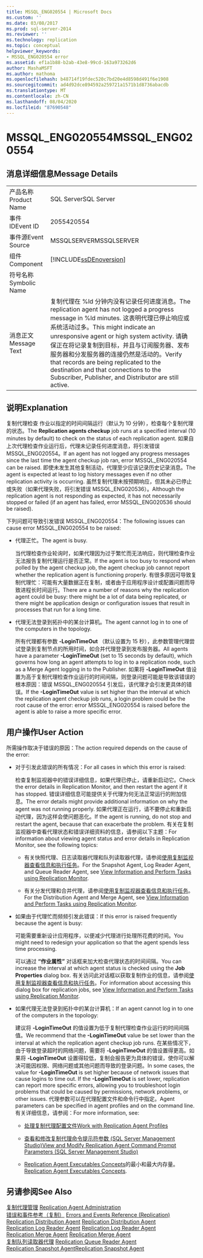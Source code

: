 ```yaml
---
title: MSSQL_ENG020554 | Microsoft Docs
ms.custom: ''
ms.date: 03/08/2017
ms.prod: sql-server-2014
ms.reviewer: ''
ms.technology: replication
ms.topic: conceptual
helpviewer_keywords:
- MSSQL_ENG020554 error
ms.assetid: ef1a1b88-b2ab-43e8-99cd-163a973262d6
author: MashaMSFT
ms.author: mathoma
ms.openlocfilehash: b48714f19fdec520c7bd20e4d8598d491f6e1908
ms.sourcegitcommit: ad4d92dce894592a259721a1571b1d8736abacdb
ms.translationtype: MT
ms.contentlocale: zh-CN
ms.lasthandoff: 08/04/2020
ms.locfileid: "87690548"
---
```

# <a name="mssql_eng020554"></a><span data-ttu-id="9d9a1-102">MSSQL_ENG020554</span><span class="sxs-lookup"><span data-stu-id="9d9a1-102">MSSQL_ENG020554</span></span>
    
## <a name="message-details"></a><span data-ttu-id="9d9a1-103">消息详细信息</span><span class="sxs-lookup"><span data-stu-id="9d9a1-103">Message Details</span></span>  
  
|||  
|-|-|  
|<span data-ttu-id="9d9a1-104">产品名称</span><span class="sxs-lookup"><span data-stu-id="9d9a1-104">Product Name</span></span>|<span data-ttu-id="9d9a1-105">SQL Server</span><span class="sxs-lookup"><span data-stu-id="9d9a1-105">SQL Server</span></span>|  
|<span data-ttu-id="9d9a1-106">事件 ID</span><span class="sxs-lookup"><span data-stu-id="9d9a1-106">Event ID</span></span>|<span data-ttu-id="9d9a1-107">20554</span><span class="sxs-lookup"><span data-stu-id="9d9a1-107">20554</span></span>|  
|<span data-ttu-id="9d9a1-108">事件源</span><span class="sxs-lookup"><span data-stu-id="9d9a1-108">Event Source</span></span>|<span data-ttu-id="9d9a1-109">MSSQLSERVER</span><span class="sxs-lookup"><span data-stu-id="9d9a1-109">MSSQLSERVER</span></span>|  
|<span data-ttu-id="9d9a1-110">组件</span><span class="sxs-lookup"><span data-stu-id="9d9a1-110">Component</span></span>|[!INCLUDE[ssDEnoversion](../../includes/ssdenoversion-md.md)]|  
|<span data-ttu-id="9d9a1-111">符号名称</span><span class="sxs-lookup"><span data-stu-id="9d9a1-111">Symbolic Name</span></span>||  
|<span data-ttu-id="9d9a1-112">消息正文</span><span class="sxs-lookup"><span data-stu-id="9d9a1-112">Message Text</span></span>|<span data-ttu-id="9d9a1-113">复制代理在 %ld 分钟内没有记录任何进度消息。</span><span class="sxs-lookup"><span data-stu-id="9d9a1-113">The replication agent has not logged a progress message in %ld minutes.</span></span> <span data-ttu-id="9d9a1-114">这表明代理已停止响应或系统活动过多。</span><span class="sxs-lookup"><span data-stu-id="9d9a1-114">This might indicate an unresponsive agent or high system activity.</span></span> <span data-ttu-id="9d9a1-115">请确保正在将记录复制到目标，并且与订阅服务器、发布服务器和分发服务器的连接仍然是活动的。</span><span class="sxs-lookup"><span data-stu-id="9d9a1-115">Verify that records are being replicated to the destination and that connections to the Subscriber, Publisher, and Distributor are still active.</span></span>|  
  
## <a name="explanation"></a><span data-ttu-id="9d9a1-116">说明</span><span class="sxs-lookup"><span data-stu-id="9d9a1-116">Explanation</span></span>  
 <span data-ttu-id="9d9a1-117">复制代理检查  作业以指定的时间间隔运行（默认为 10 分钟），检查每个复制代理的状态。</span><span class="sxs-lookup"><span data-stu-id="9d9a1-117">The **Replication agents checkup** job runs at a specified interval (10 minutes by default) to check on the status of each replication agent.</span></span> <span data-ttu-id="9d9a1-118">如果自上次代理检查作业运行后，代理未记录任何进度消息，将引发错误 MSSQL_ENG020554。</span><span class="sxs-lookup"><span data-stu-id="9d9a1-118">If an agent has not logged any progress messages since the last time the agent checkup job ran, error MSSQL_ENG020554 can be raised.</span></span> <span data-ttu-id="9d9a1-119">即使未发生其他复制活动，代理至少应该记录历史记录消息。</span><span class="sxs-lookup"><span data-stu-id="9d9a1-119">The agent is expected at least to log history messages even if no other replication activity is occurring.</span></span> <span data-ttu-id="9d9a1-120">虽然复制代理未按预期响应，但其未必已停止或失败（如果代理失败，将引发错误 MSSQL_ENG020536）。</span><span class="sxs-lookup"><span data-stu-id="9d9a1-120">Although the replication agent is not responding as expected, it has not necessarily stopped or failed (if an agent has failed, error MSSQL_ENG020536 should be raised).</span></span>  
  
 <span data-ttu-id="9d9a1-121">下列问题可导致引发错误 MSSQL_ENG020554：</span><span class="sxs-lookup"><span data-stu-id="9d9a1-121">The following issues can cause error MSSQL_ENG020554 to be raised:</span></span>  
  
-   <span data-ttu-id="9d9a1-122">代理正忙。</span><span class="sxs-lookup"><span data-stu-id="9d9a1-122">The agent is busy.</span></span>  
  
     <span data-ttu-id="9d9a1-123">当代理检查作业轮询时，如果代理因为过于繁忙而无法响应，则代理检查作业无法报告复制代理运行是否正常。</span><span class="sxs-lookup"><span data-stu-id="9d9a1-123">If the agent is too busy to respond when polled by the agent checkup job, the agent checkup job cannot report whether the replication agent is functioning properly.</span></span> <span data-ttu-id="9d9a1-124">有很多原因可导致复制代理忙：可能有大量数据正在复制，或者由于应用程序设计或配置问题而导致进程长时间运行。</span><span class="sxs-lookup"><span data-stu-id="9d9a1-124">There are a number of reasons why the replication agent could be busy: there might be a lot of data being replicated, or there might be application design or configuration issues that result in processes that run for a long time.</span></span>  
  
-   <span data-ttu-id="9d9a1-125">代理无法登录到拓扑中的某台计算机。</span><span class="sxs-lookup"><span data-stu-id="9d9a1-125">The agent cannot log in to one of the computers in the topology.</span></span>  
  
     <span data-ttu-id="9d9a1-126">所有代理都有参数 **-LoginTimeOut** （默认设置为 15 秒），此参数管理代理尝试登录到复制节点的所用时间，如合并代理登录到发布服务器。</span><span class="sxs-lookup"><span data-stu-id="9d9a1-126">All agents have a parameter **-LoginTimeOut** (set to 15 seconds by default), which governs how long an agent attempts to log in to a replication node, such as a Merge Agent logging in to the Publisher.</span></span> <span data-ttu-id="9d9a1-127">如果将 **-LoginTimeOut** 值设置为高于复制代理检查作业运行的时间间隔，则登录问题可能是导致该错误的根本原因：错误 MSSQL_ENG020554 引发后，该代理才会引发更具体的错误。</span><span class="sxs-lookup"><span data-stu-id="9d9a1-127">If the **-LoginTimeOut** value is set higher than the interval at which the replication agent checkup job runs, a login problem could be the root cause of the error: error MSSQL_ENG020554 is raised before the agent is able to raise a more specific error.</span></span>  
  
## <a name="user-action"></a><span data-ttu-id="9d9a1-128">用户操作</span><span class="sxs-lookup"><span data-stu-id="9d9a1-128">User Action</span></span>  
 <span data-ttu-id="9d9a1-129">所需操作取决于错误的原因：</span><span class="sxs-lookup"><span data-stu-id="9d9a1-129">The action required depends on the cause of the error:</span></span>  
  
-   <span data-ttu-id="9d9a1-130">对于引发此错误的所有情况：</span><span class="sxs-lookup"><span data-stu-id="9d9a1-130">For all cases in which this error is raised:</span></span>  
  
     <span data-ttu-id="9d9a1-131">检查复制监视器中的错误详细信息，如果代理已停止，请重新启动它。</span><span class="sxs-lookup"><span data-stu-id="9d9a1-131">Check the error details in Replication Monitor, and then restart the agent if it has stopped.</span></span> <span data-ttu-id="9d9a1-132">错误详细信息可能提供关于代理为何无法正常运行的附加信息。</span><span class="sxs-lookup"><span data-stu-id="9d9a1-132">The error details might provide additional information on why the agent was not running properly.</span></span> <span data-ttu-id="9d9a1-133">如果代理正在运行，请不要停止和重新启动代理，因为这样会使问题恶化。</span><span class="sxs-lookup"><span data-stu-id="9d9a1-133">If the agent is running, do not stop and restart the agent, because that can exacerbate the problem.</span></span> <span data-ttu-id="9d9a1-134">有关在复制监视器中查看代理状态和错误详细资料的信息，请参阅以下主题：</span><span class="sxs-lookup"><span data-stu-id="9d9a1-134">For information about viewing agent status and error details in Replication Monitor, see the following topics:</span></span>  
  
    -   <span data-ttu-id="9d9a1-135">有关快照代理、日志读取器代理和队列读取器代理，请参阅[使用复制监视器查看信息和执行任务](monitor/view-information-and-perform-tasks-replication-monitor.md)。</span><span class="sxs-lookup"><span data-stu-id="9d9a1-135">For the Snapshot Agent, Log Reader Agent, and Queue Reader Agent, see [View Information and Perform Tasks using Replication Monitor](monitor/view-information-and-perform-tasks-replication-monitor.md).</span></span>  
  
    -   <span data-ttu-id="9d9a1-136">有关分发代理和合并代理，请参阅[使用复制监视器查看信息和执行任务](monitor/view-information-and-perform-tasks-replication-monitor.md)。</span><span class="sxs-lookup"><span data-stu-id="9d9a1-136">For the Distribution Agent and Merge Agent, see [View Information and Perform Tasks using Replication Monitor](monitor/view-information-and-perform-tasks-replication-monitor.md).</span></span>  
  
-   <span data-ttu-id="9d9a1-137">如果由于代理忙而频频引发此错误：</span><span class="sxs-lookup"><span data-stu-id="9d9a1-137">If this error is raised frequently because the agent is busy:</span></span>  
  
     <span data-ttu-id="9d9a1-138">可能需要重新设计应用程序，以便减少代理进行处理所花费的时间。</span><span class="sxs-lookup"><span data-stu-id="9d9a1-138">You might need to redesign your application so that the agent spends less time processing.</span></span>  
  
     <span data-ttu-id="9d9a1-139">可以通过 **“作业属性”** 对话框来加大检查代理状态的时间间隔。</span><span class="sxs-lookup"><span data-stu-id="9d9a1-139">You can increase the interval at which agent status is checked using the **Job Properties** dialog box.</span></span> <span data-ttu-id="9d9a1-140">有关访问此对话框以获取复制作业的信息，请参阅[使用复制监视器查看信息和执行任务](monitor/view-information-and-perform-tasks-replication-monitor.md)。</span><span class="sxs-lookup"><span data-stu-id="9d9a1-140">For information about accessing this dialog box for replication jobs, see [View Information and Perform Tasks using Replication Monitor](monitor/view-information-and-perform-tasks-replication-monitor.md).</span></span>  
  
-   <span data-ttu-id="9d9a1-141">如果代理无法登录到拓扑中的某台计算机：</span><span class="sxs-lookup"><span data-stu-id="9d9a1-141">If an agent cannot log in to one of the computers in the topology:</span></span>  
  
     <span data-ttu-id="9d9a1-142">建议将 **-LoginTimeOut** 的值设置为低于复制代理检查作业运行的时间间隔值。</span><span class="sxs-lookup"><span data-stu-id="9d9a1-142">We recommend that the **-LoginTimeOut** value be set lower than the interval at which the replication agent checkup job runs.</span></span> <span data-ttu-id="9d9a1-143">在某些情况下，由于导致登录超时的网络问题，需要将 **-LoginTimeOut** 的值设置得更高。如果将 **-LoginTimeOut** 设置得较低，复制会报告更为具体的错误，使你可以解决可能因权限、网络问题或其他问题而导致的登录问题。</span><span class="sxs-lookup"><span data-stu-id="9d9a1-143">In some cases, the value for **-LoginTimeOut** is set higher because of network issues that cause logins to time out. If the **-LoginTimeOut** is set lower, replication can report more specific errors, allowing you to troubleshoot login problems that could be caused by permissions, network problems, or other issues.</span></span> <span data-ttu-id="9d9a1-144">代理参数可以在代理配置文件和命令行中指定。</span><span class="sxs-lookup"><span data-stu-id="9d9a1-144">Agent parameters can be specified in agent profiles and on the command line.</span></span> <span data-ttu-id="9d9a1-145">有关详细信息，请参阅：</span><span class="sxs-lookup"><span data-stu-id="9d9a1-145">For more information, see:</span></span>  
  
    -   [<span data-ttu-id="9d9a1-146">处理复制代理配置文件</span><span class="sxs-lookup"><span data-stu-id="9d9a1-146">Work with Replication Agent Profiles</span></span>](agents/replication-agent-profiles.md)  
  
    -   [<span data-ttu-id="9d9a1-147">查看和修改复制代理命令提示符参数 (SQL Server Management Studio)</span><span class="sxs-lookup"><span data-stu-id="9d9a1-147">View and Modify Replication Agent Command Prompt Parameters &#40;SQL Server Management Studio&#41;</span></span>](agents/view-and-modify-replication-agent-command-prompt-parameters.md)  
  
    -   <span data-ttu-id="9d9a1-148">[Replication Agent Executables Concepts](concepts/replication-agent-executables-concepts.md)的最小和最大内存量。</span><span class="sxs-lookup"><span data-stu-id="9d9a1-148">[Replication Agent Executables Concepts](concepts/replication-agent-executables-concepts.md).</span></span>  
  
## <a name="see-also"></a><span data-ttu-id="9d9a1-149">另请参阅</span><span class="sxs-lookup"><span data-stu-id="9d9a1-149">See Also</span></span>  
 <span data-ttu-id="9d9a1-150">[复制代理管理](agents/replication-agent-administration.md) </span><span class="sxs-lookup"><span data-stu-id="9d9a1-150">[Replication Agent Administration](agents/replication-agent-administration.md) </span></span>  
 <span data-ttu-id="9d9a1-151">[错误和事件参考（复制）](errors-and-events-reference-replication.md) </span><span class="sxs-lookup"><span data-stu-id="9d9a1-151">[Errors and Events Reference &#40;Replication&#41;](errors-and-events-reference-replication.md) </span></span>  
 <span data-ttu-id="9d9a1-152">[Replication Distribution Agent](agents/replication-distribution-agent.md) </span><span class="sxs-lookup"><span data-stu-id="9d9a1-152">[Replication Distribution Agent](agents/replication-distribution-agent.md) </span></span>  
 <span data-ttu-id="9d9a1-153">[Replication Log Reader Agent](agents/replication-log-reader-agent.md) </span><span class="sxs-lookup"><span data-stu-id="9d9a1-153">[Replication Log Reader Agent](agents/replication-log-reader-agent.md) </span></span>  
 <span data-ttu-id="9d9a1-154">[Replication Merge Agent](agents/replication-merge-agent.md) </span><span class="sxs-lookup"><span data-stu-id="9d9a1-154">[Replication Merge Agent](agents/replication-merge-agent.md) </span></span>  
 <span data-ttu-id="9d9a1-155">[复制队列读取器代理](agents/replication-queue-reader-agent.md) </span><span class="sxs-lookup"><span data-stu-id="9d9a1-155">[Replication Queue Reader Agent](agents/replication-queue-reader-agent.md) </span></span>  
 [<span data-ttu-id="9d9a1-156">Replication Snapshot Agent</span><span class="sxs-lookup"><span data-stu-id="9d9a1-156">Replication Snapshot Agent</span></span>](agents/replication-snapshot-agent.md)  
  
  
